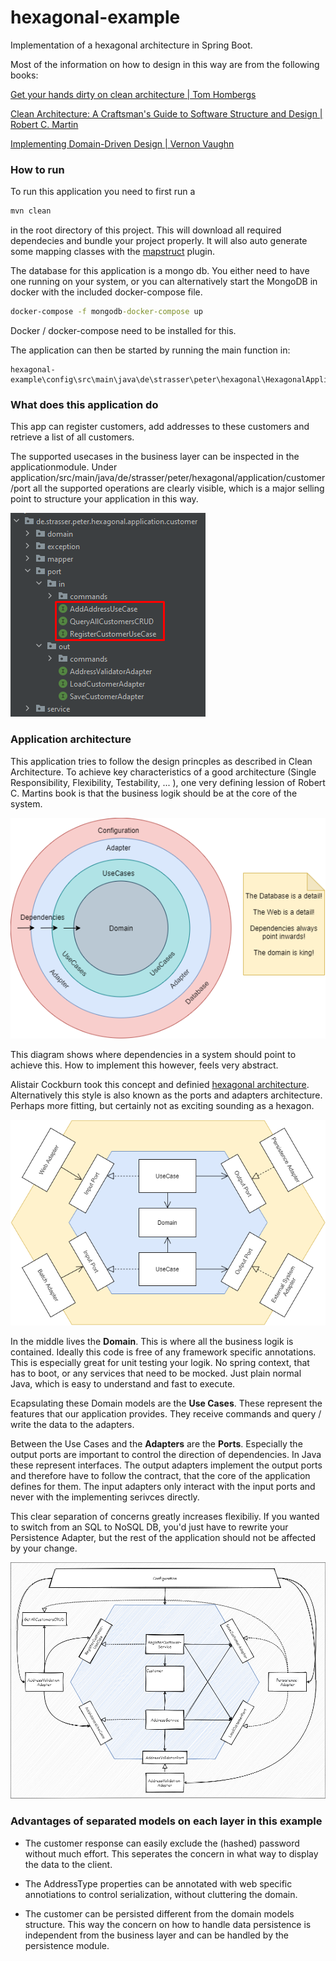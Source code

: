 # hexagonal-example

Implementation of a hexagonal architecture in Spring Boot.

Most of the information on how to design in this way are from the following books:

[Get your hands dirty on clean architecture | Tom Hombergs](https://www.amazon.com/-/de/dp/B07YFS3DNF/ref=sr_1_1?__mk_de_DE=%C3%85M%C3%85%C5%BD%C3%95%C3%91&crid=2O6UP5K38LQV0&dchild=1&keywords=get+your+hands+dirty+on+clean+architecture&qid=1618151902&sprefix=get+your+hands+di%2Caps%2C225&sr=8-1)

[Clean Architecture: A Craftsman's Guide to Software Structure and Design | Robert C. Martin](https://www.amazon.com/-/de/dp/0134494164/ref=sr_1_1?__mk_de_DE=%C3%85M%C3%85%C5%BD%C3%95%C3%91&crid=263B083Z6653Y&dchild=1&keywords=clean+architecture&qid=1618151952&sprefix=clean+archi%2Caps%2C243&sr=8-1)

[Implementing Domain-Driven Design | Vernon Vaughn](https://www.amazon.com/-/de/dp/B00BCLEBN8/ref=sr_1_1?__mk_de_DE=%C3%85M%C3%85%C5%BD%C3%95%C3%91&crid=E6QQJD59WB0U&dchild=1&keywords=implementing+domain-driven+design&qid=1618152014&sprefix=implementing+d%2Caps%2C237&sr=8-1)

### How to run

To run this application you need to first run a

```cmd
mvn clean 
```

in the root directory of this project. This will download all required dependecies and bundle your
project properly. It will also auto generate some mapping classes with
the [mapstruct](https://mapstruct.org/) plugin.

The database for this application is a mongo db. You either need to have one running on your system,
or you can alternatively start the MongoDB in docker with the included docker-compose file.

```cmd
docker-compose -f mongodb-docker-compose up
```

Docker / docker-compose need to be installed for this.

The application can then be started by running the main function in:

```
hexagonal-example\config\src\main\java\de\strasser\peter\hexagonal\HexagonalApplication.java
```

### What does this application do

This app can register customers, add addresses to these customers and retrieve a list of all
customers.

The supported usecases in the business layer can be inspected in the applicationmodule. Under
application/src/main/java/de/strasser/peter/hexagonal/application/customer/port all the supported
operations are clearly visible, which is a major selling point to structure your application in this
way.

![img_1.png](documentation/ports.png)

### Application architecture

This application tries to follow the design princples as described in Clean Architecture. To achieve
key characteristics of a good architecture (Single Responsibility, Flexibility, Testability, ... ),
one very defining lession of Robert C. Martins book is that the business logik should be at the core
of the system.

![circles](documentation/circles.png)

This diagram shows where dependencies in a system should point to achieve this. How to implement
this however, feels very abstract.

Alistair Cockburn took this concept and
definied [hexagonal architecture](https://en.wikipedia.org/wiki/Hexagonal_architecture_(software)).
Alternatively this style is also known as the ports and adapters architecture. Perhaps more fitting,
but certainly not as exciting sounding as a hexagon.

![hexagonal](documentation/Hexagonal.png)

In the middle lives the **Domain**. This is where all the business logik is contained. Ideally this
code is free of any framework specific annotations. This is especially great for unit testing your
logik. No spring context, that has to boot, or any services that need to be mocked. Just plain
normal Java, which is easy to understand and fast to execute.

Ecapsulating these Domain models are the **Use Cases**. These represent the features that our
application provides. They receive commands and query / write the data to the adapters.

Between the Use Cases and the **Adapters** are the **Ports**. Especially the output ports are
important to control the direction of dependencies. In Java these represent interfaces. The output
adapters implement the output ports and therefore have to follow the contract, that the core of the
application defines for them. The input adapters only interact with the input ports and never with
the implementing serivces directly.

This clear separation of concerns greatly increases flexibiliy. If you wanted to switch from an SQL
to NoSQL DB, you'd just have to rewrite your Persistence Adapter, but the rest of the application
should not be affected by your change.

![dependency diagram](documentation/dependencies.png)

### Advantages of separated models on each layer in this example

- The customer response can easily exclude the (hashed) password without much effort. This seperates
  the concern in what way to display the data to the client.


- The AddressType properties can be annotated with web specific annotiations to control
  serialization, without cluttering the domain.


- The customer can be persisted different from the domain models structure. This way the concern on
  how to handle data persistence is independent from the business layer and can be handled by the
  persistence module.
